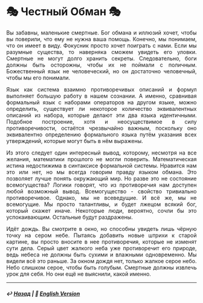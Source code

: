 # 🎭 Честный Обман 🎭
<p align="justify">Вы забавны, маленькие смертные. Бог обмана и иллюзий хочет, чтобы вы поверили, что ему не нужна ваша помощь. Конечно, мы понимаем, что он имеет в виду. Фокусник просто хочет поиграть с нами. Если мы разумные существа, то наверняка сможем увидеть его уловки. Смертные не могут долго хранить секреты. Следовательно, боги должны быть осторожны, чтобы их не поймали с поличным. Божественный язык не человеческий, но он достаточно человечный, чтобы мы его понимали.</p>

<p align="justify">Язык как система взаимно противоречивых описаний и формул выполняет большую работу в нашем сознании. А именно, сравнивая формальный язык с наборами операторов на другом языке, можно определить, существует ли некоторое количество эквивалентных описаний из набора, которые делают эти два языка идентичными. Подобное построение, хотя и неосуществимое в силу противоречивости, остаётся чрезвычайно важным, поскольку оно эквивалентно определению формального языка путём указания всех утверждений, которые могут быть в нём выражены.</p>

<p align="justify">Из этого следует один интересный вывод, которому, несмотря на все желания, математики прошлого не могли поверить. Математическая истина недостижима в синтаксисе формальной системы. Нравится нам это или нет, но мы всегда говорим правду языком обмана. Это позволяет лучше понять окружающий мир. Но разве это не состояние всемогущества? Логики говорят, что из противоречия нам доступен любой возможный вывод. Всемогущество - свойство тривиально противоречивое. Однако, мы не всеведущие. И всё же, мы не всемогущие. Мы просто талантливы, и будет лжецом всякий бог, который скажет иначе. Некоторые люди, вероятно, сочли бы это успокаивающим. Остальные будут раздражены.</p>

<p align="justify">Идёт дождь. Вы смотрите в окно, но способны увидеть лишь чёрную точку на сером небе. Пытаясь добавить новые штрихи к старой картине, вы просто вносите в нее противоречия, которые не изменят сути дела. Серый цвет жалкого неба уже противоречит его природе, ведь небеса не должны быть сухими и влажными одновременно. Мы видели всё это раньше. За окном дождя нет, только жалкое серое небо. Небо слишком серое, чтобы быть голубым. Смертные должны извлечь урок для себя. Но они ещё не выяснили, какой именно.</p>

***

##### ↩️ [Назад](index-2.md) | 🗽 [English Version](deception.md)

